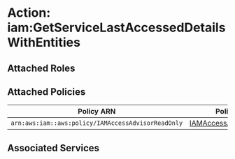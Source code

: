 # Action: iam:GetServiceLastAccessedDetailsWithEntities

## Attached Roles

## Attached Policies

| Policy ARN | Policy Name |
|------------|-------------|
| `arn:aws:iam::aws:policy/IAMAccessAdvisorReadOnly` | [IAMAccessAdvisorReadOnly](../policies.md#iamaccessadvisorreadonly) |

## Associated Services

